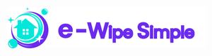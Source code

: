 <div align="center">
  <img size={20rem} src="/public/img/logos/logo.svg" alt="Logo e- Wipe Simple">
</div>
